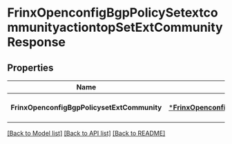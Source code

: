 # FrinxOpenconfigBgpPolicySetextcommunityactiontopSetExtCommunityResponse

## Properties
Name | Type | Description | Notes
------------ | ------------- | ------------- | -------------
**FrinxOpenconfigBgpPolicysetExtCommunity** | [***FrinxOpenconfigBgpPolicySetextcommunityactiontopSetExtCommunity**](frinx.openconfig.bgp.policy.setextcommunityactiontop.SetExtCommunity.md) |  | [optional] [default to null]

[[Back to Model list]](../README.md#documentation-for-models) [[Back to API list]](../README.md#documentation-for-api-endpoints) [[Back to README]](../README.md)


